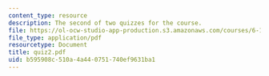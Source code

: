 ```yaml
---
content_type: resource
description: The second of two quizzes for the course.
file: https://ol-ocw-studio-app-production.s3.amazonaws.com/courses/6-101-introductory-analog-electronics-laboratory-spring-2007/b595908c510a4a440751740ef9631ba1_quiz2.pdf
file_type: application/pdf
resourcetype: Document
title: quiz2.pdf
uid: b595908c-510a-4a44-0751-740ef9631ba1
---
```

